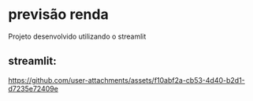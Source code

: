 # previsão renda

Projeto desenvolvido utilizando o streamlit

## streamlit: 

https://github.com/user-attachments/assets/f10abf2a-cb53-4d40-b2d1-d7235e72409e



